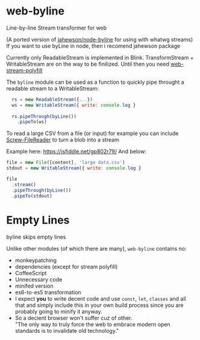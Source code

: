 # web-byline
Line-by-line Stream transformer for web

(A ported version of [jahewson/node-byline](https://github.com/jahewson/node-byline) for using with whatwg streams)
If you want to use byLine in node, then i recomend jahewson package

Currently only ReadableStream is implemented in Blink. TransformStream + WritableStream are on the way to be finilized. Until then you need [web-stream-polyfill](https://www.npmjs.com/package/web-streams-polyfill)

The `byline` module can be used as a function to quickly pipe throught a readable stream to a WritableStream:

```javascript
  rs = new ReadableStream({...})
  ws = new WritableStream({ write: console.log }
  
  rs.pipeThrough(byLine())
    .pipeTo(ws)
```

To read a large CSV from a file (or input) for example you can include [Screw-FileReader](https://www.npmjs.org/search?q=screw-filereader) to turn a blob into a stream 

Example here: https://jsfiddle.net/gp802r79/
And below:
```javascript
file = new File([content], 'large data.csv')
stdout = new WritableStream({ write: console.log }

file
  .stream()
  .pipeThrough(byLine())
  .pipeTo(stdout)
```

# Empty Lines

byline skips empty lines

Unlike other modules (of which there are many), `web-byline` contains no:

- monkeypatching
- dependencies (except for stream polyfill)
- CoffeeScript
- Unnecessary code
- minifed version
- es6-to-es5 transformation
 - I expect **you** to write decent code and use `const`, `let`, `classes` and all that and simply include this in your own build process since you are probably going to minify it anyway.
 - So a decient browser won't suffer cuz of other.<br>
 "The only way to truly force the web to embrace modern open standards is to invalidate old technology."
